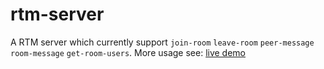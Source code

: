 # rtm-server

A RTM server which currently support `join-room` `leave-room` `peer-message` `room-message` `get-room-users`. More usage see: [live demo](https://github.com/openflat-io/openflat/blob/main/service-providers/custom-rtm/src/rtm.ts)

